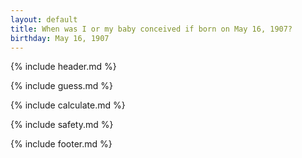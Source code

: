 ```yaml
---
layout: default
title: When was I or my baby conceived if born on May 16, 1907?
birthday: May 16, 1907
---
```


{% include header.md %}

{% include guess.md %}

{% include calculate.md %}

{% include safety.md %}

{% include footer.md %}



